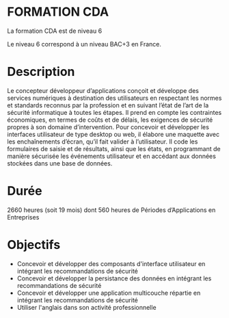 # FORMATION CDA

La formation CDA est de niveau 6

Le niveau 6 correspond à un niveau BAC+3 en France.

# Description
Le concepteur développeur d’applications conçoit et développe des services numériques à
destination des utilisateurs en respectant les normes et standards reconnus par la profession
et en suivant l’état de l’art de la sécurité informatique à toutes les étapes. Il prend en compte
les contraintes économiques, en termes de coûts et de délais, les exigences de sécurité
propres à son domaine d’intervention. Pour concevoir et développer les interfaces utilisateur
de type desktop ou web, il élabore une maquette avec les enchaînements d’écran, qu’il fait
valider à l’utilisateur. Il code les formulaires de saisie et de résultats, ainsi que les états, en
programmant de manière sécurisée les événements utilisateur et en accédant aux données
stockées dans une base de données.

# Durée
2660 heures (soit 19 mois) dont 560 heures de Périodes d’Applications en Entreprises

# Objectifs
- Concevoir et développer des composants d'interface utilisateur en intégrant les
recommandations de sécurité
- Concevoir et développer la persistance des données en intégrant les recommandations
de sécurité
- Concevoir et développer une application multicouche répartie en intégrant les
recommandations de sécurité
- Utiliser l'anglais dans son activité professionnelle
